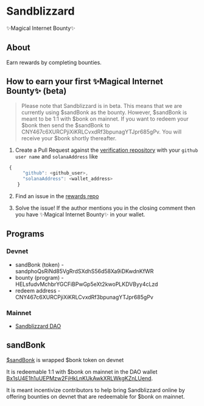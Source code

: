 # Sandblizzard

✨Magical Internet Bounty✨

## About
Earn rewards by completing bounties.

## How to earn your first ✨Magical Internet Bounty✨ (beta)
> Please note that Sandblizzard is in beta. This means that we are currently using $sandBonk as the bounty. However, $sandBonk is meant to be 1:1 with $bonk on mainnet. If you want to redeem your $bonk then send the $sandBonk to CNY467c6XURCPjiXiKRLCvxdRf3bpunagYTJpr685gPv. You will receive your $bonk shortly thereafter. 

1. Create a Pull Request against the [verification repository](https://github.com/sandblizzard/verification/blob/main/profile.list.json) with your `github user name` and `solanaAddress` like
```js
 {
      "github": <github_user>,
      "solanaAddress": <wallet_address>
    }
```

2. Find an issue in the [rewards repo](https://github.com/sandblizzard/rewards-v1/issues)

3. Solve the issue! If the author mentions you in the closing comment then you have ✨Magical Internet Bounty✨ in your wallet. 

## Programs 

### Devnet 
- sandBonk (token) - sandphoQsRiNd85VgRrdSXdhS56d58Xa9iDKwdnKfWR
- bounty (program) - HELsfudvMchbrYGCFiBPwGp5eXt2kwoPLKDVByy4cLzd
- redeem address - CNY467c6XURCPjiXiKRLCvxdRf3bpunagYTJpr685gPv

### Mainnet 
- [Sandblizzard DAO ](https://app.realms.today/dao/4A2bbAbAZ94FLqVT8Lv7CNmunwBoN9kiY47jw5o4GBH9)


## sandBonk
[$sandBonk](https://solana.fm/address/sandphoQsRiNd85VgRrdSXdhS56d58Xa9iDKwdnKfWR/metadata?cluster=devnet-solana) is wrapped $bonk token on devnet 

It is redeemable 1:1 with $bonk on mainnet in the DAO wallet [Bx1sU4E1h1uUEPMzw2FjHkLnKUkAwkXRLWkgKZnLUend](https://explorer.solana.com/address/Bx1sU4E1h1uUEPMzw2FjHkLnKUkAwkXRLWkgKZnLUend). 

It is meant incentivize contributors to help bring Sandblizzard online by offering bounties on devnet that are redeemable for $bonk on mainnet. 
